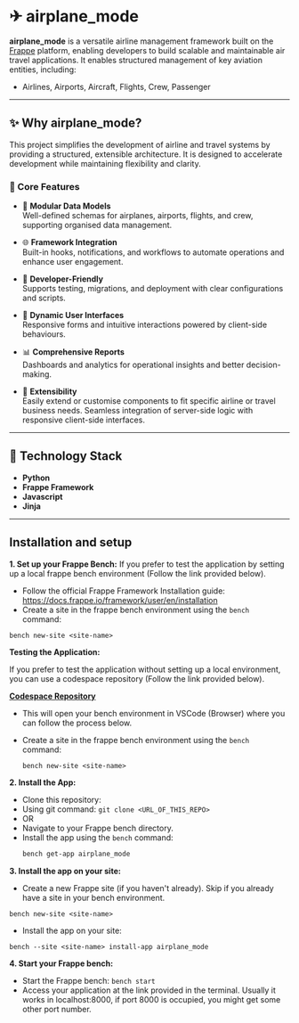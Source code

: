 # ✈ airplane_mode
**airplane_mode** is a versatile airline management framework built on the [Frappe](https://frappeframework.com) platform, enabling developers to build scalable and maintainable air travel applications.
It enables structured management of key aviation entities, including:
- Airlines, Airports, Aircraft, Flights, Crew, Passenger

---

## ✨ Why airplane_mode?
This project simplifies the development of airline and travel systems by providing a structured, extensible architecture. It is designed to accelerate development while maintaining flexibility and clarity.

### 🚀 Core Features
- 🛫 **Modular Data Models**  
  Well-defined schemas for airplanes, airports, flights, and crew, supporting organised data management.
- 🌐 **Framework Integration**  
  Built-in hooks, notifications, and workflows to automate operations and enhance user engagement.
- 🔧 **Developer-Friendly**  
  Supports testing, migrations, and deployment with clear configurations and scripts.
- 🎯 **Dynamic User Interfaces**  
  Responsive forms and intuitive interactions powered by client-side behaviours.
- 📊 **Comprehensive Reports**  
  Dashboards and analytics for operational insights and better decision-making.

- 🧩 **Extensibility**  
  Easily extend or customise components to fit specific airline or travel business needs. Seamless integration of server-side logic with responsive client-side interfaces.

---

## 🧰 Technology Stack

- **Python**
- **Frappe Framework**  
- **Javascript**  
- **Jinja**  

---

## Installation and setup

**1. Set up your Frappe Bench:**
If you prefer to test the application by setting up a local frappe bench environment (Follow the link provided below).

   - Follow the official Frappe Framework Installation guide: https://docs.frappe.io/framework/user/en/installation
   - Create a site in the frappe bench environment using the `bench` command:
   ```
   bench new-site <site-name>
   ```

**Testing the Application:**

If you prefer to test the application without setting up a local environment, you can use a codespace repository (Follow the link provided below).

   **[Codespace Repository](https://github.com/ankush/frappe_codespace.git)**
   - This will open your bench environment in VSCode (Browser) where you can follow the process below.
   
   - Create a site in the frappe bench environment using the `bench` command:
      ```
      bench new-site <site-name>
      ```

**2. Install the App:**

   - Clone this repository: 
   - Using git command: `git clone <URL_OF_THIS_REPO>`
   - OR
   - Navigate to your Frappe bench directory.
   - Install the app using the `bench` command:
     ```bash
     bench get-app airplane_mode
     ```

**3. Install the app on your site:**

   - Create a new Frappe site (if you haven't already). Skip if you already have a site in your bench environment.
```
bench new-site <site-name>
```
   - Install the app on your site:
```
bench --site <site-name> install-app airplane_mode
```

**4. Start your Frappe bench:**

   - Start the Frappe bench: `bench start`
   - Access your application at the link provided in the terminal. Usually it works in localhost:8000, if port 8000 is occupied, you might get some other port number.

